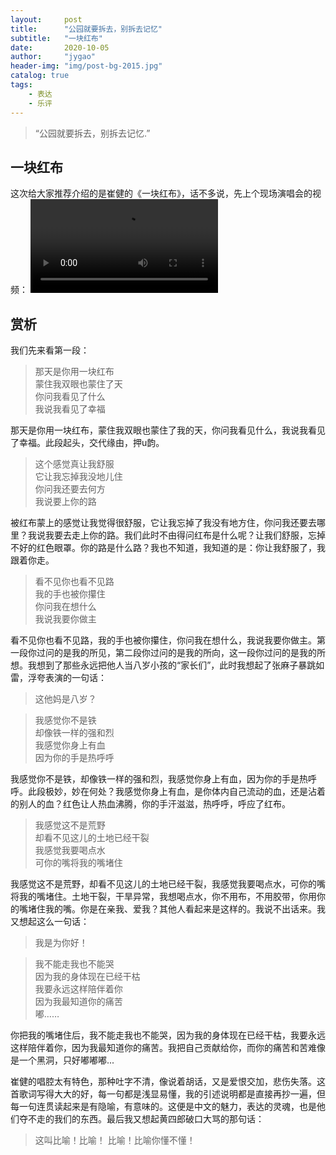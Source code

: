 ```yaml
---
layout:     post
title:      "公园就要拆去，别拆去记忆"
subtitle:   "一块红布"
date:       2020-10-05
author:     "jygao"
header-img: "img/post-bg-2015.jpg"
catalog: true
tags:
    - 表达
    - 乐评
---
```


> “公园就要拆去，别拆去记忆.”

##  一块红布

这次给大家推荐介绍的是崔健的《一块红布》，话不多说，先上个现场演唱会的视频：
<video src="https://vd3.bdstatic.com/mda-jkhx36xak8q81w2u/mda-jkhx36xak8q81w2u.mp4" controls="controls" poster="">
your browser does not support the  HTML5 Video element
</video>

## 赏析
我们先来看第一段：
>那天是你用一块红布    
蒙住我双眼也蒙住了天    
你问我看见了什么   
我说我看见了幸福   

那天是你用一块红布，蒙住我双眼也蒙住了我的天，你问我看见什么，我说我看见了幸福。此段起头，交代缘由，押u韵。


>这个感觉真让我舒服   
它让我忘掉我没地儿住   
你问我还要去何方   
我说要上你的路    

被红布蒙上的感觉让我觉得很舒服，它让我忘掉了我没有地方住，你问我还要去哪里？我说我要去走上你的路。我们此时不由得问红布是什么呢？让我们舒服，忘掉不好的红色眼罩。你的路是什么路？我也不知道，我知道的是：你让我舒服了，我跟着你走。


>看不见你也看不见路   
我的手也被你攥住   
你问我在想什么   
我说我要你做主    

看不见你也看不见路，我的手也被你攥住，你问我在想什么，我说我要你做主。第一段你过问的是我的所见，第二段你过问的是我的所向，这一段你过问的是我的所想。我想到了那些永远把他人当八岁小孩的“家长们”，此时我想起了张麻子暴跳如雷，浮夸表演的一句话：
> 这他妈是八岁？


>我感觉你不是铁   
却像铁一样的强和烈   
我感觉你身上有血   
因为你的手是热呼呼   

我感觉你不是铁，却像铁一样的强和烈，我感觉你身上有血，因为你的手是热呼呼。此段极妙，妙在何处？我感觉你身上有血，是你体内自己流动的血，还是沾着的别人的血？红色让人热血沸腾，你的手汗滋滋，热呼呼，呼应了红布。


>我感觉这不是荒野   
却看不见这儿的土地已经干裂   
我感觉我要喝点水   
可你的嘴将我的嘴堵住   

我感觉这不是荒野，却看不见这儿的土地已经干裂，我感觉我要喝点水，可你的嘴将我的嘴堵住。土地干裂，干旱异常，我想喝点水，你不用布，不用胶带，你用你的嘴堵住我的嘴。你是在亲我、爱我？其他人看起来是这样的。我说不出话来。我又想起这么一句话：
> 我是为你好！


>我不能走我也不能哭   
因为我的身体现在已经干枯   
我要永远这样陪伴着你   
因为我最知道你的痛苦   
嘟……    

你把我的嘴堵住后，我不能走我也不能哭，因为我的身体现在已经干枯，我要永远这样陪伴着你，因为我最知道你的痛苦。我把自己贡献给你，而你的痛苦和苦难像是一个黑洞，只好嘟嘟嘟...

崔健的唱腔太有特色，那种吐字不清，像说着胡话，又是爱恨交加，悲伤失落。这首歌词写得大大的好，每一句都是浅显易懂，我的引述说明都是直接再抄一遍，但每一句连贯读起来是有隐喻，有意味的。这便是中文的魅力，表达的灵魂，也是他们夺不走的我们的东西。最后我又想起黄四郎破口大骂的那句话：

> 这叫比喻！比喻！ 比喻！比喻你懂不懂！


